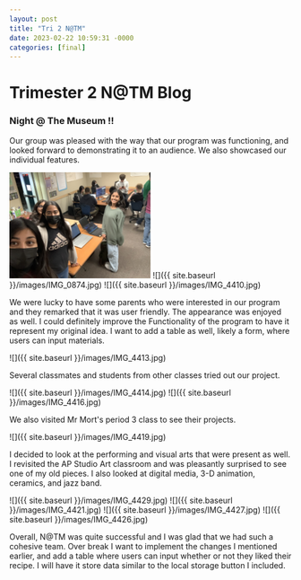 ```yaml
---
layout: post
title: "Tri 2 N@TM"
date: 2023-02-22 10:59:31 -0000
categories: [final]
---
```

# Trimester 2 N@TM Blog

### Night @ The Museum !!

Our group was pleased with the way that our program was functioning, and looked forward to demonstrating it to an audience. We also showcased our individual features.

<img src= "/images/IMG_4408.jpg" width= "50%" height= "50%">
![]({{ site.baseurl }}/images/IMG_0874.jpg)
![]({{ site.baseurl }}/images/IMG_4410.jpg)

We were lucky to have some parents who were interested in our program and they remarked that it was user friendly. The appearance was enjoyed as well. I could definitely improve the Functionality of the program to have it represent my original idea. I want to add a table as well, likely a form, where users can input materials.

![]({{ site.baseurl }}/images/IMG_4413.jpg)

Several classmates and students from other classes tried out our project. 

![]({{ site.baseurl }}/images/IMG_4414.jpg)
![]({{ site.baseurl }}/images/IMG_4416.jpg)

We also visited Mr Mort's period 3 class to see their projects.

![]({{ site.baseurl }}/images/IMG_4419.jpg)

I decided to look at the performing and visual arts that were present as well. I revisited the AP Studio Art classroom and was pleasantly surprised to see one of my old pieces. I also looked at digital media, 3-D animation, ceramics, and jazz band. 

![]({{ site.baseurl }}/images/IMG_4429.jpg)
![]({{ site.baseurl }}/images/IMG_4421.jpg)
![]({{ site.baseurl }}/images/IMG_4427.jpg)
![]({{ site.baseurl }}/images/IMG_4426.jpg)

Overall, N@TM was quite successful and I was glad that we had such a cohesive team. Over break I want to implement the changes I mentioned earlier, and add a table where users can input whether or not they liked their recipe. I will have it store data similar to the local storage button I included.

